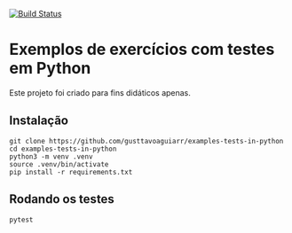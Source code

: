 [![Build Status](https://travis-ci.org/gusttavoaguiarr/examples-tests-in-python.svg?branch=master)](https://travis-ci.org/gusttavoaguiarr/examples-tests-in-python)

# Exemplos de exercícios com testes em Python

Este projeto foi criado para fins didáticos apenas.

## Instalação
```
git clone https://github.com/gusttavoaguiarr/examples-tests-in-python
cd examples-tests-in-python
python3 -m venv .venv
source .venv/bin/activate
pip install -r requirements.txt
```


## Rodando os testes
```
pytest
```
